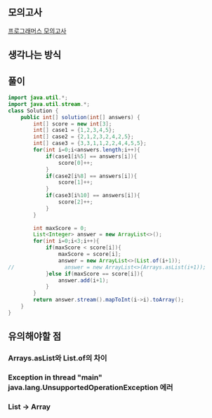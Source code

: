 ## 모의고사
[프로그래머스 모의고사](https://school.programmers.co.kr/tryouts/71865/challenges)  

## 생각나는 방식

## 풀이
~~~java  
import java.util.*;
import java.util.stream.*;
class Solution {
    public int[] solution(int[] answers) {
        int[] score = new int[3];
        int[] case1 = {1,2,3,4,5};
        int[] case2 = {2,1,2,3,2,4,2,5};
        int[] case3 = {3,3,1,1,2,2,4,4,5,5};
        for(int i=0;i<answers.length;i++){
            if(case1[i%5] == answers[i]){
                score[0]++;
            }
            if(case2[i%8] == answers[i]){
                score[1]++;
            }
            if(case3[i%10] == answers[i]){
                score[2]++;
            }
        }
        
        int maxScore = 0;
        List<Integer> answer = new ArrayList<>();
        for(int i=0;i<3;i++){
            if(maxScore < score[i]){
                maxScore = score[i];
                answer = new ArrayList<>(List.of(i+1));
//                answer = new ArrayList<>(Arrays.asList(i+1));
            }else if(maxScore == score[i]){
                answer.add(i+1);
            }
        }
        return answer.stream().mapToInt(i->i).toArray();
    }
}
~~~

## 유의해야할 점
### Arrays.asList와 List.of의 차이
### Exception in thread "main" java.lang.UnsupportedOperationException 에러
### List -> Array
